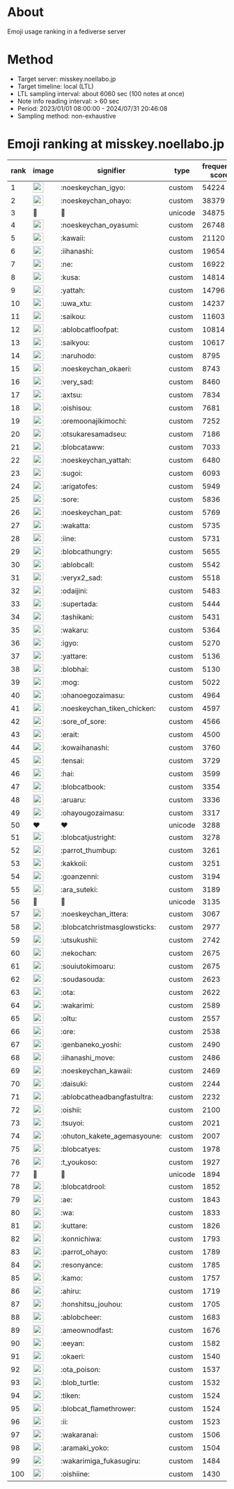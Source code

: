 # About
Emoji usage ranking in a fediverse server

# Method
- Target server: misskey.noellabo.jp
- Target timeline: local (LTL)
- LTL sampling interval: about 6060 sec (100 notes at once)
- Note info reading interval: > 60 sec
- Period: 2023/01/01 08:00:00 - 2024/07/31 20:46:08 
- Sampling method: non-exhaustive

# Emoji ranking at misskey.noellabo.jp

|rank|image|signifier|type|frequency score|
|----|----|----|----|----|
|1|<img height="24" src="https://misskey.noellabo.jp/emoji/noeskeychan_igyo.webp">|:noeskeychan_igyo:|custom|54224|
|2|<img height="24" src="https://misskey.noellabo.jp/emoji/noeskeychan_ohayo.webp">|:noeskeychan_ohayo:|custom|38379|
|3|🎉|🎉|unicode|34875|
|4|<img height="24" src="https://misskey.noellabo.jp/emoji/noeskeychan_oyasumi.webp">|:noeskeychan_oyasumi:|custom|26748|
|5|<img height="24" src="https://misskey.noellabo.jp/emoji/kawaii.webp">|:kawaii:|custom|21120|
|6|<img height="24" src="https://misskey.noellabo.jp/emoji/iihanashi.webp">|:iihanashi:|custom|19654|
|7|<img height="24" src="https://misskey.noellabo.jp/emoji/ne.webp">|:ne:|custom|16922|
|8|<img height="24" src="https://misskey.noellabo.jp/emoji/kusa.webp">|:kusa:|custom|14814|
|9|<img height="24" src="https://misskey.noellabo.jp/emoji/yattah.webp">|:yattah:|custom|14796|
|10|<img height="24" src="https://misskey.noellabo.jp/emoji/uwa_xtu.webp">|:uwa_xtu:|custom|14237|
|11|<img height="24" src="https://misskey.noellabo.jp/emoji/saikou.webp">|:saikou:|custom|11603|
|12|<img height="24" src="https://misskey.noellabo.jp/emoji/ablobcatfloofpat.webp">|:ablobcatfloofpat:|custom|10814|
|13|<img height="24" src="https://misskey.noellabo.jp/emoji/saikyou.webp">|:saikyou:|custom|10617|
|14|<img height="24" src="https://misskey.noellabo.jp/emoji/naruhodo.webp">|:naruhodo:|custom|8795|
|15|<img height="24" src="https://misskey.noellabo.jp/emoji/noeskeychan_okaeri.webp">|:noeskeychan_okaeri:|custom|8743|
|16|<img height="24" src="https://misskey.noellabo.jp/emoji/very_sad.webp">|:very_sad:|custom|8460|
|17|<img height="24" src="https://misskey.noellabo.jp/emoji/axtsu.webp">|:axtsu:|custom|7834|
|18|<img height="24" src="https://misskey.noellabo.jp/emoji/oishisou.webp">|:oishisou:|custom|7681|
|19|<img height="24" src="https://misskey.noellabo.jp/emoji/oremoonajikimochi.webp">|:oremoonajikimochi:|custom|7252|
|20|<img height="24" src="https://misskey.noellabo.jp/emoji/otsukaresamadseu.webp">|:otsukaresamadseu:|custom|7186|
|21|<img height="24" src="https://misskey.noellabo.jp/emoji/blobcataww.webp">|:blobcataww:|custom|7033|
|22|<img height="24" src="https://misskey.noellabo.jp/emoji/noeskeychan_yattah.webp">|:noeskeychan_yattah:|custom|6480|
|23|<img height="24" src="https://misskey.noellabo.jp/emoji/sugoi.webp">|:sugoi:|custom|6093|
|24|<img height="24" src="https://misskey.noellabo.jp/emoji/arigatofes.webp">|:arigatofes:|custom|5949|
|25|<img height="24" src="https://misskey.noellabo.jp/emoji/sore.webp">|:sore:|custom|5836|
|26|<img height="24" src="https://misskey.noellabo.jp/emoji/noeskeychan_pat.webp">|:noeskeychan_pat:|custom|5769|
|27|<img height="24" src="https://misskey.noellabo.jp/emoji/wakatta.webp">|:wakatta:|custom|5735|
|28|<img height="24" src="https://misskey.noellabo.jp/emoji/iine.webp">|:iine:|custom|5731|
|29|<img height="24" src="https://misskey.noellabo.jp/emoji/blobcathungry.webp">|:blobcathungry:|custom|5655|
|30|<img height="24" src="https://misskey.noellabo.jp/emoji/ablobcall.webp">|:ablobcall:|custom|5542|
|31|<img height="24" src="https://misskey.noellabo.jp/emoji/veryx2_sad.webp">|:veryx2_sad:|custom|5518|
|32|<img height="24" src="https://misskey.noellabo.jp/emoji/odaijini.webp">|:odaijini:|custom|5483|
|33|<img height="24" src="https://misskey.noellabo.jp/emoji/supertada.webp">|:supertada:|custom|5444|
|34|<img height="24" src="https://misskey.noellabo.jp/emoji/tashikani.webp">|:tashikani:|custom|5431|
|35|<img height="24" src="https://misskey.noellabo.jp/emoji/wakaru.webp">|:wakaru:|custom|5364|
|36|<img height="24" src="https://misskey.noellabo.jp/emoji/igyo.webp">|:igyo:|custom|5270|
|37|<img height="24" src="https://misskey.noellabo.jp/emoji/yattare.webp">|:yattare:|custom|5136|
|38|<img height="24" src="https://misskey.noellabo.jp/emoji/blobhai.webp">|:blobhai:|custom|5130|
|39|<img height="24" src="https://misskey.noellabo.jp/emoji/mog.webp">|:mog:|custom|5022|
|40|<img height="24" src="https://misskey.noellabo.jp/emoji/ohanoegozaimasu.webp">|:ohanoegozaimasu:|custom|4964|
|41|<img height="24" src="https://misskey.noellabo.jp/emoji/noeskeychan_tiken_chicken.webp">|:noeskeychan_tiken_chicken:|custom|4597|
|42|<img height="24" src="https://misskey.noellabo.jp/emoji/sore_of_sore.webp">|:sore_of_sore:|custom|4566|
|43|<img height="24" src="https://misskey.noellabo.jp/emoji/erait.webp">|:erait:|custom|4500|
|44|<img height="24" src="https://misskey.noellabo.jp/emoji/kowaihanashi.webp">|:kowaihanashi:|custom|3760|
|45|<img height="24" src="https://misskey.noellabo.jp/emoji/tensai.webp">|:tensai:|custom|3729|
|46|<img height="24" src="https://misskey.noellabo.jp/emoji/hai.webp">|:hai:|custom|3599|
|47|<img height="24" src="https://misskey.noellabo.jp/emoji/blobcatbook.webp">|:blobcatbook:|custom|3354|
|48|<img height="24" src="https://misskey.noellabo.jp/emoji/aruaru.webp">|:aruaru:|custom|3336|
|49|<img height="24" src="https://misskey.noellabo.jp/emoji/ohayougozaimasu.webp">|:ohayougozaimasu:|custom|3317|
|50|❤|❤|unicode|3288|
|51|<img height="24" src="https://misskey.noellabo.jp/emoji/blobcatjustright.webp">|:blobcatjustright:|custom|3278|
|52|<img height="24" src="https://misskey.noellabo.jp/emoji/parrot_thumbup.webp">|:parrot_thumbup:|custom|3261|
|53|<img height="24" src="https://misskey.noellabo.jp/emoji/kakkoii.webp">|:kakkoii:|custom|3251|
|54|<img height="24" src="https://misskey.noellabo.jp/emoji/goanzenni.webp">|:goanzenni:|custom|3194|
|55|<img height="24" src="https://misskey.noellabo.jp/emoji/ara_suteki.webp">|:ara_suteki:|custom|3189|
|56|🍗|🍗|unicode|3135|
|57|<img height="24" src="https://misskey.noellabo.jp/emoji/noeskeychan_ittera.webp">|:noeskeychan_ittera:|custom|3067|
|58|<img height="24" src="https://misskey.noellabo.jp/emoji/blobcatchristmasglowsticks.webp">|:blobcatchristmasglowsticks:|custom|2977|
|59|<img height="24" src="https://misskey.noellabo.jp/emoji/utsukushii.webp">|:utsukushii:|custom|2742|
|60|<img height="24" src="https://misskey.noellabo.jp/emoji/nekochan.webp">|:nekochan:|custom|2675|
|61|<img height="24" src="https://misskey.noellabo.jp/emoji/souiutokimoaru.webp">|:souiutokimoaru:|custom|2675|
|62|<img height="24" src="https://misskey.noellabo.jp/emoji/soudasouda.webp">|:soudasouda:|custom|2623|
|63|<img height="24" src="https://misskey.noellabo.jp/emoji/ota.webp">|:ota:|custom|2622|
|64|<img height="24" src="https://misskey.noellabo.jp/emoji/wakarimi.webp">|:wakarimi:|custom|2589|
|65|<img height="24" src="https://misskey.noellabo.jp/emoji/oltu.webp">|:oltu:|custom|2557|
|66|<img height="24" src="https://misskey.noellabo.jp/emoji/ore.webp">|:ore:|custom|2538|
|67|<img height="24" src="https://misskey.noellabo.jp/emoji/genbaneko_yoshi.webp">|:genbaneko_yoshi:|custom|2490|
|68|<img height="24" src="https://misskey.noellabo.jp/emoji/iihanashi_move.webp">|:iihanashi_move:|custom|2486|
|69|<img height="24" src="https://misskey.noellabo.jp/emoji/noeskeychan_kawaii.webp">|:noeskeychan_kawaii:|custom|2469|
|70|<img height="24" src="https://misskey.noellabo.jp/emoji/daisuki.webp">|:daisuki:|custom|2244|
|71|<img height="24" src="https://misskey.noellabo.jp/emoji/ablobcatheadbangfastultra.webp">|:ablobcatheadbangfastultra:|custom|2232|
|72|<img height="24" src="https://misskey.noellabo.jp/emoji/oishii.webp">|:oishii:|custom|2100|
|73|<img height="24" src="https://misskey.noellabo.jp/emoji/tsuyoi.webp">|:tsuyoi:|custom|2021|
|74|<img height="24" src="https://misskey.noellabo.jp/emoji/ohuton_kakete_agemasyoune.webp">|:ohuton_kakete_agemasyoune:|custom|2007|
|75|<img height="24" src="https://misskey.noellabo.jp/emoji/blobcatyes.webp">|:blobcatyes:|custom|1978|
|76|<img height="24" src="https://misskey.noellabo.jp/emoji/t_youkoso.webp">|:t_youkoso:|custom|1927|
|77|👀|👀|unicode|1894|
|78|<img height="24" src="https://misskey.noellabo.jp/emoji/blobcatdrool.webp">|:blobcatdrool:|custom|1852|
|79|<img height="24" src="https://misskey.noellabo.jp/emoji/ae.webp">|:ae:|custom|1843|
|80|<img height="24" src="https://misskey.noellabo.jp/emoji/wa.webp">|:wa:|custom|1833|
|81|<img height="24" src="https://misskey.noellabo.jp/emoji/kuttare.webp">|:kuttare:|custom|1826|
|82|<img height="24" src="https://misskey.noellabo.jp/emoji/konnichiwa.webp">|:konnichiwa:|custom|1793|
|83|<img height="24" src="https://misskey.noellabo.jp/emoji/parrot_ohayo.webp">|:parrot_ohayo:|custom|1789|
|84|<img height="24" src="https://misskey.noellabo.jp/emoji/resonyance.webp">|:resonyance:|custom|1785|
|85|<img height="24" src="https://misskey.noellabo.jp/emoji/kamo.webp">|:kamo:|custom|1757|
|86|<img height="24" src="https://misskey.noellabo.jp/emoji/ahiru.webp">|:ahiru:|custom|1719|
|87|<img height="24" src="https://misskey.noellabo.jp/emoji/honshitsu_jouhou.webp">|:honshitsu_jouhou:|custom|1705|
|88|<img height="24" src="https://misskey.noellabo.jp/emoji/ablobcheer.webp">|:ablobcheer:|custom|1683|
|89|<img height="24" src="https://misskey.noellabo.jp/emoji/ameownodfast.webp">|:ameownodfast:|custom|1676|
|90|<img height="24" src="https://misskey.noellabo.jp/emoji/eeyan.webp">|:eeyan:|custom|1582|
|91|<img height="24" src="https://misskey.noellabo.jp/emoji/okaeri.webp">|:okaeri:|custom|1540|
|92|<img height="24" src="https://misskey.noellabo.jp/emoji/ota_poison.webp">|:ota_poison:|custom|1537|
|93|<img height="24" src="https://misskey.noellabo.jp/emoji/blob_turtle.webp">|:blob_turtle:|custom|1532|
|94|<img height="24" src="https://misskey.noellabo.jp/emoji/tiken.webp">|:tiken:|custom|1524|
|95|<img height="24" src="https://misskey.noellabo.jp/emoji/blobcat_flamethrower.webp">|:blobcat_flamethrower:|custom|1524|
|96|<img height="24" src="https://misskey.noellabo.jp/emoji/ii.webp">|:ii:|custom|1523|
|97|<img height="24" src="https://misskey.noellabo.jp/emoji/wakaranai.webp">|:wakaranai:|custom|1506|
|98|<img height="24" src="https://misskey.noellabo.jp/emoji/aramaki_yoko.webp">|:aramaki_yoko:|custom|1504|
|99|<img height="24" src="https://misskey.noellabo.jp/emoji/wakarimiga_fukasugiru.webp">|:wakarimiga_fukasugiru:|custom|1484|
|100|<img height="24" src="https://misskey.noellabo.jp/emoji/oishiine.webp">|:oishiine:|custom|1430|
